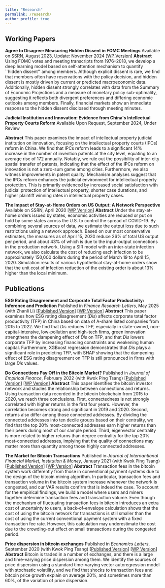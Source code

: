 ```yaml
---
title: "Research"
permalink: /research/
author_profile: true
---
```


## Working Papers
**Agree to Disagree: Measuring Hidden Dissent in FOMC Meetings**
Available on SSRN, August 2023, Update: November 2024
[[WP Version](https://ssrn.com/abstract=4546049)]
**Abstract** Using FOMC votes and meeting transcripts from 1976–2018, we develop a deep learning model based on self-attention mechanism to quantify ``hidden dissent'' among members. Although explicit dissent is rare, we find that members often have reservations with the policy decision, and hidden dissent is mostly driven by current or predicted macroeconomic data. Additionally, hidden dissent strongly correlates with data from the Summary of Economic Projections and a measure of monetary policy sub-optimality, suggesting it reflects both divergent preferences and differing economic outlooks among members. Finally, financial markets show an immediate response to the hidden dissent disclosed through meeting minutes.

**Judicial Institution and Innovation: Evidence from China's Intellectual Property Courts Reform**
Available Upon Request, September 2024, Under Review

**Abstract** This paper examines the impact of intellectual property judicial institution on innovation, focusing on the intellectual property courts (IPCs) reform in China. We find that IPCs reform leads to a significant 14% increase in the number of invention patents at the city level, equating to an average rise of 172 annually. Notably, we rule out the possibility of inter-city spatial transfer of patents, indicating that the effect of the IPCs reform on innovation is not a zero-sum game among cities. Furthermore, we also witness improvements in patent quality. Mechanism analyses suggest that the IPCs reform enhances the judicial environment for intellectual property protection. This is primarily evidenced by increased social satisfaction with judicial protection of intellectual property, shorter case durations, and higher plaintiff winning rates in intellectual property cases.

**The Impact of Stay-at-Home Orders on US Output: A Network Perspective**
Available on SSRN, April 2020
[[WP Version](https://ssrn.com/abstract=3571866)]
**Abstract** Under the stay-at-home orders issued by states, economic activities are reduced or put on hold by some states across the U.S. to control the spread of COVID-19. By combining several sources of data, we estimate the output loss due to such restrictions using a network approach. Based on our most conservative estimates, the measures as of April 15, 2020 reduce 26% of total US output per period, and about 43% of which is due to the input-output connections in the production network. Using a SIR model with an inter-state infection network, we also calculate the cost of reducing each infection to be approximately 150,000 dollars during the period of March 19 to April 15, 2020. Simulation results of various hypothetical stay-at-home orders show that the unit cost of infection reduction of the existing order is about 13% higher than the local minimum.

## Publications

**ESG Rating Disagreement and Corporate Total Factor Productivity: Inference and Prediction**
Published in *Finance Research Letters*, May 2025 (with Zhanli Li)
[[Published Version](https://doi.org/10.1016/j.frl.2025.107127)] [[WP Version](https://ssrn.com/abstract=4936528)]
**Abstract** This paper examines how ESG rating disagreement (*Dis*) affects corporate total factor productivity (TFP) in China based on data of A-share listed companies from 2015 to 2022. We find that *Dis* reduces TFP, especially in state-owned, non-capital-intensive, low-pollution and high-tech firms, green innovation strengthens the dampening effect of *Dis* on TFP, and that *Dis* lowers corporate TFP by increasing financing constraints and weakening human capital. Furthermore, XGBoost regression demonstrates that *Dis* plays a significant role in predicting TFP, with SHAP showing that the dampening effect of ESG rating disagreement on TFP is still pronounced in firms with large *Dis* values.

**Do Connections Pay Off in the Bitcoin Market?**
Published in *Journal of Empirical Finance*, February 2022 (with Kwok Ping Tsang)
[[Published Version](https://doi.org/10.1016/j.jempfin.2022.02.001)] [[WP Version](https://ssrn.com/abstract=3803959)]
**Abstract** This paper identifies the bitcoin investor network and studies the relationship between connections and returns. Using transaction data recorded in the bitcoin blockchain from 2015 to 2020, we reach three conclusions. First, connectedness is not strongly correlated with higher returns in the first four years. However, the correlation becomes strong and significant in 2019 and 2020. Second, returns also differ among those connected addresses. By dividing the connected addresses into ten decile groups based on their centrality, we find that the top 20% most-connected addresses earn higher returns than their peers during most of our sample period. Third, eigenvector centrality is more related to higher returns than degree centrality for the top 20% most-connected addresses, implying that the quality of connections may matter more than quantity among those highly connected addresses.

**The Market for Bitcoin Transactions**
Published in *Journal of Internantional Financial Market, Institution & Money*, January 2021 (with Kwok Ping Tsang)
[[Published Version](https://doi.org/10.1016/j.intfin.2021.101282)] [[WP Version](https://ssrn.com/abstract=3554458)]
**Abstract** Transaction fees in the bitcoin system work differently from those in conventional payment systems due to the design of the bitcoin mining algorithm. In particular, transaction fees and transaction volume in the bitcoin system increase whenever the network is congested, and our VAR results confirm that is indeed the case. To account for the empirical findings, we build a model where users and miners together determine transaction fees and transaction volume. Even though the mechanism of fluctuating transaction fees in bitcoin introduces an extra cost of uncertainty to users, a back-of-envelope calculation shows that the cost of using the bitcoin network for transactions is still smaller than the cost of using the current conventional payment system with a fixed transaction fee rate. However, this calculation may underestimate the cost due to the crowding-out effect on small transactions during the congested period.

**Price dispersion in bitcoin exchanges**
Published in *Economics Letters*, September 2020 (with Kwok Ping Tsang)
[[Published Version](https://doi.org/10.1016/j.econlet.2020.109379)] [[WP Version](https://ssrn.com/abstract=3590831)]
**Abstract** Bitcoin is traded in a number of exchanges, and there is a large and time-varying price dispersion among them. We identify the sources of price dispersion using a standard time-varying vector autoregression model with stochastic volatility, and we find that shocks to transaction fees and bitcoin price growth explain on average 20%, and sometimes more than 60%, of the variation of price dispersion.